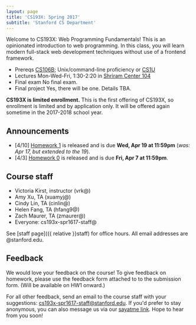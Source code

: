 ```yaml
---
layout: page
title: 'CS193X: Spring 2017'
subtitle: 'Stanford CS Department'
---
```


Welcome to CS193X: Web Programming Fundamentals! This is an opinionated introduction to web programming. In this class, you will learn modern full-stack web development techniques without use of a frontend framework.

- <span class="label">Prereqs</span> [CS106B](http://cs106b.stanford.edu); Unix/command-line proficiency or [CS1U](http://cs106u.stanford.edu)<br/>
- <span class="label">Lectures</span> Mon-Wed-Fri, 1:30-2:20 in [Shriram Center 104](https://campus-map.stanford.edu/?srch=Shriram+Center+104#) <br/>
- <span class="label">Final exam</span> No final exam.<br/>
- <span class="label">Final project</span> Yes, there will be one. Details TBA.


**CS193X is limited enrollment.** This is the first offering of CS193X, so enrollment is limited and by application only. It will be offered again sometime in the 2017-2018 school year.

## Announcements
- [4/10] [Homework 1](homework/1-listicle) is released and is due **Wed, Apr 19 at 11:59pm** (<em>was: Apr 17, but extended to the 19</em>).
- [4/3] [Homework 0](homework/0-welcome) is released and is due **Fri, Apr 7 at 11:59pm**.

## Course staff
- Victoria Kirst, instructor (vrk@)
- Amy Xu, TA (xuamyj@)
- Cindy Lin, TA (cinlin@)
- Helen Fang, TA (hfang9@)
- Zach Maurer, TA (zmaurer@)
- Everyone: cs193x-spr1617-staff@

See [staff page]({{ relative }}staff) for office hours. All email addresses are @stanford.edu.

## Feedback
We would love your feedback on the course! To give feedback on homework, please use the feedback form attached to to the submission form. (Will be available on HW1 onward.)

For all other feedback, send an email to the course staff with your suggestions: cs193x-spr1617-staff@stanford.edu. If you'd prefer to stay anonymous, you can also message us via our [sayatme link](https://sayat.me/cs193xsp2017). Hope to hear from you soon!
